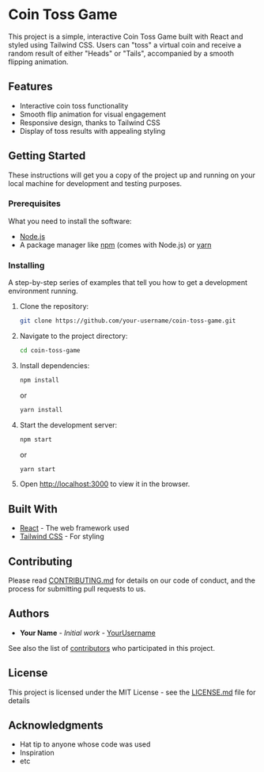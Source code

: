 # Coin Toss Game

This project is a simple, interactive Coin Toss Game built with React and styled using Tailwind CSS. Users can "toss" a virtual coin and receive a random result of either "Heads" or "Tails", accompanied by a smooth flipping animation.

## Features

- Interactive coin toss functionality
- Smooth flip animation for visual engagement
- Responsive design, thanks to Tailwind CSS
- Display of toss results with appealing styling

## Getting Started

These instructions will get you a copy of the project up and running on your local machine for development and testing purposes.

### Prerequisites

What you need to install the software:

- [Node.js](https://nodejs.org/)
- A package manager like [npm](https://www.npmjs.com/) (comes with Node.js) or [yarn](https://yarnpkg.com/)

### Installing

A step-by-step series of examples that tell you how to get a development environment running.

1. Clone the repository:
   ```sh
   git clone https://github.com/your-username/coin-toss-game.git
   ```
2. Navigate to the project directory:
   ```sh
   cd coin-toss-game
   ```
3. Install dependencies:
   ```sh
   npm install
   ```
   or
   ```sh
   yarn install
   ```
4. Start the development server:
   ```sh
   npm start
   ```
   or
   ```sh
   yarn start
   ```
5. Open [http://localhost:3000](http://localhost:3000) to view it in the browser.

## Built With

- [React](https://reactjs.org/) - The web framework used
- [Tailwind CSS](https://tailwindcss.com/) - For styling

## Contributing

Please read [CONTRIBUTING.md](https://github.com/your-username/coin-toss-game/CONTRIBUTING.md) for details on our code of conduct, and the process for submitting pull requests to us.

## Authors

- **Your Name** - *Initial work* - [YourUsername](https://github.com/YourUsername)

See also the list of [contributors](https://github.com/your-username/coin-toss-game/contributors) who participated in this project.

## License

This project is licensed under the MIT License - see the [LICENSE.md](LICENSE.md) file for details

## Acknowledgments

- Hat tip to anyone whose code was used
- Inspiration
- etc
